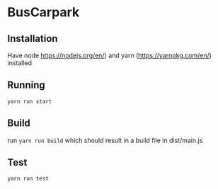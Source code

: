 # BusCarpark

## Installation

Have node  https://nodejs.org/en/) and yarn (https://yarnpkg.com/en/) installed


## Running

```
yarn run start
```

## Build

run `yarn run build` which should result in a build file in dist/main.js

## Test

```
yarn run test
```
